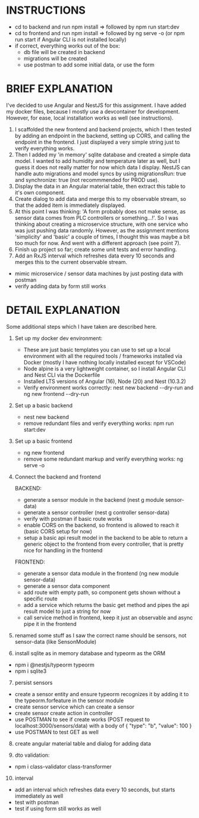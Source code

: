 # INSTRUCTIONS

- cd to backend and run npm install => followed by npm run start:dev
- cd to frontend and run npm install => followed by ng serve -o (or npm run start if Angular CLI is not installed locally)
- if correct, everything works out of the box:
  - db file will be created in backend
  - migrations will be created
  - use postman to add some initial data, or use the form

# BRIEF EXPLANATION

I've decided to use Angular and NestJS for this assignment. I have added my docker files, because I mostly use a devcontainer for development. However, for ease, local installation works as well (see instructions).

1. I scaffolded the new frontend and backend projects, which I then tested by adding an endpoint in the backend, setting up CORS, and calling the endpoint in the frontend. I just displayed a very simple string just to verify everything works.
2. Then I added my 'in memory' sqlite database and created a simple data model. I wanted to add humidity and temperature later as well, but I guess it does not really matter for now which data I display. NestJS can handle auto migrations and model syncs by using migrationsRun: true and synchronize: true (not recommmended for PROD use).
3. Display the data in an Angular material table, then extract this table to it's own component.
4. Create dialog to add data and merge this to my observable stream, so that the added item is immediately displayed.
5. At this point I was thinking: 'A form probably does not make sense, as sensor data comes from PLC controllers or something...!'. So I was thinking about creating a microservice structure, with one service who was just pushing data randomly. However, as the assignment mentions 'simplicity' and 'basic' a couple of times, I thought this was maybe a bit too much for now. And went with a different approach (see point 7).
6. Finish up project so far; create some unit tests and error handling.
7. Add an RxJS interval which refreshes data every 10 seconds and merges this to the current observable stream.

- mimic microservice / sensor data machines by just posting data with postman
- verify adding data by form still works

# DETAIL EXPLANATION

Some additional steps which I have taken are described here.

1. Set up my docker dev environment:

   - These are just basic templates you can use to set up a local environment with all the required tools / frameworks installed via Docker (mostly I have nothing locally installed except for VSCode)
   - Node alpine is a very lightweight container, so I install Angular CLI and Nest CLI via the Dockerfile
   - Installed LTS versions of Angular (16), Node (20) and Nest (10.3.2)
   - Verify environment works correctly: nest new backend --dry-run and ng new frontend --dry-run

2. Set up a basic backend

   - nest new backend
   - remove redundant files and verify everything works: npm run start:dev

3. Set up a basic frontend

   - ng new frontend
   - remove some redundant markup and verify everything works: ng serve -o

4. Connect the backend and frontend

   BACKEND:

   - generate a sensor module in the backend (nest g module sensor-data)
   - generate a sensor controller (nest g controller sensor-data)
   - verify with postman if basic route works
   - enable CORS on the backend, so frontend is allowed to reach it (basic CORS setup for now)
   - setup a basic api result model in the backend to be able to return a generic object to the frontend from every controller, that is pretty nice for handling in the frontend

   FRONTEND:

   - generate a sensor data module in the frontend (ng new module sensor-data)
   - generate a sensor data component
   - add route with empty path, so component gets shown without a specific route
   - add a service which returns the basic get method and pipes the api result model to just a string for now
   - call service method in frontend, keep it just an observable and async pipe it in the frontend

5. renamed some stuff as I saw the correct name should be sensors, not sensor-data (like SensonModule)

6. install sqlite as in memory database and typeorm as the ORM

- npm i @nestjs/typeorm typeorm
- npm i sqlite3

7. persist sensors

- create a sensor entity and ensure typeorm recognizes it by adding it to the typeorm.forfeature in the sensor module
- create sensor service which can create a sensor
- create sensor create action in controller
- use POSTMAN to see if create works (POST request to localhost:3000/sensors/data) with a body of { "type": "b", "value": 100 }
- use POSTMAN to test GET as well

8. create angular material table and dialog for adding data

9. dto validation:

- npm i class-validator class-transformer

10. interval

- add an interval which refreshes data every 10 seconds, but starts immediately as well
- test with postman
- test if using form still works as well
